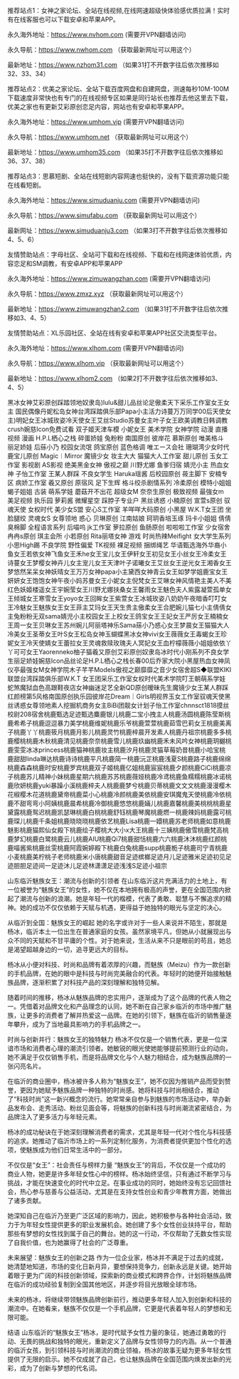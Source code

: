 推荐站点1：女神之家论坛、全站在线视频,在线网速超级快体验感优质拉满！实时有在线客服也可以下载安卓和苹果APP。

永久海外地址：https://www.nvhom.com (需要开VPN翻墙访问)

永久导航：https://www.nwhom.com （获取最新网址可以用这个）

最新地址：https://www.nzhom31.com （如果31打不开数字往后依次推移如32、33、34）

推荐站点2：优美之家论坛、全站下载百度网盘和自建网盘，测速每秒10M-100M下载速度非常快也有专门的在线视频专区如果是同行站长也推荐去他这里去下载，优美之家也有更新艾彩原创恋足内容，网站也有安卓和苹果APP。

永久海外地址：https://www.umhom.vip (需要开VPN翻墙访问)

永久导航：https://www.umhom.net （获取最新网址可以用这个）

最新地址：https://www.umhom35.com （如果35打不开数字往后依次推移如36、37、38）

推荐站点3：思慕短剧、全站在线短剧内容网速也挺快的，没有下载资源功能只能在线看短剧。

永久海外地址：https://www.simuduanju.com (需要开VPN翻墙访问)

永久导航：https://www.simufabu.com （获取最新网址可以用这个）

最新网址：https://www.simuduanju3.com （如果3打不开数字往后依次推移如4、5、6）

友情赞助站点：字母社区、全站可下载和在线视频、下载和在线网速体验优质，内容恋足和SM调教，有安卓APP和苹果APP

永久海外地址：https://www.zimuwangzhan.com (需要开VPN翻墙访问)

永久导航：https://www.zmxz.xyz （获取最新网址可以用这个）

最新地址：https://www.zimuwangzhan2.com （如果31打不开数字往后依次推移如3、4、5）

友情赞助站点：XL乐园社区、全站在线有安卓和苹果APP社区交流类型平台。

永久海外地址：https://www.xlhom.com (需要开VPN翻墙访问)

永久导航：https://www.xlhom.vip （获取最新网址可以用这个）

最新地址：https://www.xlhom2.com （如果2打不开数字往后依次推移如3、4、5）

黑冰女神艾彩原创踩踏领地奴隶岛)lulu&甜儿品丝论足傲柔天下采乐工作室女王女主 国民偶像丹妮松岛女神台湾踩踏俱乐部Papa小主活力诗蔓万万同学00后天使女主)明妃女王冰城玫姿冷天使女王艾丝Studio苏曼女主叶子女王欧美调教日韩调教crush婉慈Icon免费试看 双子姬天津车模 小妮女王 美术学院 女神学院 动漫 直播视频 漫画 H.P.L栖心之栈 碎蛋娇娃 兔粉粉 南国原创 彼岸花 慕斯原创 唯美格斗 丽足娇娃 后蕬小乃 校园女流氓 鸽宝原创 蓝色格调 唯エース会社 珊瑚湾少女时代 鹿宝儿原创 Magic︱Mirror 魔镜少女 妆主大大 猫猫大人工作室 甜儿原创 玉女工作室 影视剧 AS影视 绝美黑金女神 傲视之巅 川野尤娜 鱼爹归宿 婧児小主 热血女神 子怡工作室 王某人群踩 不良女学生 Haruka瑶酱 后校园原创 莜主脚下 安楠专区 病娇工作室 羲又原创 原宿风 足下生辉 格斗绞杀剧情系列 冷柔原创 模特小姐姐 蝎子姐姐 古装 萌系学娃 蘑菇开不出花 超级女M 奈奈生原创 极致视频 最強女m 美足视频 执乐园 萝莉酱 微耀星空 踩脖子专业户 黑丝诱惑 小楠原创 宣萱s原创 驭魂天使 女权时代 美少女S盟 安心S工作室 羊咩咩大码原创 小黑屋 W.K.T女王团 坐脸腿绞 灵魂女S 女尊领地 惑心 贝琳原创 江南姑娘 珂玥香培玉琢 玛卡小姐姐 倩倩臭棉脚 全程语言系列 后喵呜 jk工作室 萝拉原创 鱼肠原创 啦啦啦工作室 少女宿舍 冉冉s原创 琪主会所 小若原创 Rita丽塔女神 游戏 时尚热辣Meifight 女大学生系列 小思High踢 不良学院 野性偏爱 TK视频 裸足视频 捆绑绳艺 华语甄选海外华裔小鱼女王若依女神飞鱼女王禾he女王宝儿女王伊轩女王初见女王小丝女王冷柔女王诗蔓女王梦樱女神卉儿女主宠儿女王天津叶子诺曦女王艾丝女王逆光女王湘香女王梦悠然呆呆女神妖晴女王万万女神papa小主黛西女神青云女王如梦学姐鹿宝女王妍妍女王饱饱女神午夜小妈苏曼女王小妮女主倪梵女王艾琳女神风情艳主美人不美红色妖姬楼遥女王宇婉莹女王川野尤娜扶桑女王馨雨女王魅色夫人紫露凝萱孤单女王倾城女王寒雪女王yoyo女王回眸女王紫萱女王冰城玫姿八奶奶午夜暗香叮叮女王冷魅女王魅族女王女王菲主艾玛女王天生贵主傲柔女王合肥婉儿猫七小主倩倩女主兔粉粉无双sama婧児小主校园女王上校女王鸽宝女王王妃女王严厉女王楠楠女王周一女王贝琳女王苏州婉儿阿丽塔神乐Sama蕬小乃惑心女王梦晨女王猫猫大人冷美女王圣蒂女王叶S女王松岛女神玉蝴蝶黑冰女神vivi女王薇薇女王毒蝎女王珍妮女王冷天使婧女王蕾拉女王灵魂救赎玫瑰夫人冥妃女王血柠檬薇薇小姐姐依依丫丫可可女王Yaorenneko柚子猫羲又原创艾彩原创奴隶岛冰时代小刚系列不良女学生丽足娇娃婉慈Icon品丝论足H.P.L栖心之栈长春00后乔家大院小黑屋热血女神凤仪亭最强女M女神学院木子芊芊Models傲视之巅靡靡之音少女宿舍超S◆联盟KIKI联盟台湾踩踏俱乐部W.K.T 女王团采乐工作室女权时代美术学院叮王朝萌系学娃蛇煞魔狱血色高跟鞋夜店女神幽迷足艺全新QD原创暧昧先生魔镜少女王某人群踩红颜榜第5风格南国原创执乐园彼岸花Dream｜Girls明视界玉女工作室驭魂天使黑丝诱惑女尊领地素人挖掘机商务女主BiBi团靓女计划子怡工作室chnnsct1818摸丝校尉208宿舍桃鹿甄选足迹甄选麋鹿银儿桃鹿二宝小拽主人桃鹿汤圆桃鹿陈莹斯桃鹿希希子桃鹿逗逗暴力美学桃鹿维妮桃鹿乐爷桃鹿萱萱桃鹿茹雪巴莉女王桃鹿美离子桃鹿丫丫桃鹿筱月桃鹿月影儿桃鹿灵竹桃鹿梓晨开发素人桃鹿丹祖宗桃鹿多多桃鹿樱桃桃鹿木秋桃鹿清见桃鹿奈奈桃鹿雪儿桃鹿玖幽桃鹿禾未风吟女神桃鹿玥樾桃鹿雯雯冰冰princess桃鹿猫神桃鹿妆主桃鹿汐月桃鹿灵猫草莓奶昔桃鹿小哈宝桃鹿甜甜linda琳达桃鹿诗诗桃鹿平凡桃鹿简一桃鹿沅芷桃鹿浅夏S桃鹿路子桃鹿绵绵桃鹿森森桃鹿时安桃鹿罗宾桃鹿双子姬桃鹿亿姐桃鹿宸宸桃鹿夕颜桃鹿CiCi桃鹿凉子桃鹿苏儿精神小妹桃鹿星期六桃鹿苏苏桃鹿薇娅桃鹿冷鸢桃鹿鱼糯糯桃鹿冰诺桃鹿欣妍桃鹿yuki暴躁小溪桃鹿梓夫人桃鹿鹿梦兮桃鹿贝蒂桃鹿文文文桃鹿漫漫樱木花椒樱木花道桃鹿黛帝桃鹿菜小心桃鹿冷颜桃鹿美依桃鹿安琪魔鬼天使桃鹿冷依桃鹿不甜弯弯小阿姨桃鹿晨希桃鹿冷御桃鹿悠悠桃鹿婳儿桃鹿嘉馨桃鹿美桃桃桃鹿星黛露桃鹿鸳迟桃鹿凯瑟琳桃鹿白桃桃鹿舒钰桃鹿琴魔桃鹿燃一桃鹿辣妈桃鹿露可桃鹿琛儿桃鹿千条姐桃鹿晓晓晓桃鹿依艺桃鹿Lisa桃鹿一嬛桃鹿苏老师桃鹿如意桃鹿魅影桃鹿猫熙仙女殿下桃鹿绘子樱桃大大小x大王桃鹿十三姨桃鹿傲雪桃鹿梵高桃鹿梦幻桃鹿白鹭桃鹿云儿桃鹿AIU桃鹿Qi7桃鹿甜恬桃鹿六六桃鹿沐沐桃鹿红颜桃鹿喵酱紫桃鹿丝雯桃鹿阿霞婉婷殿下桃鹿白兔桃鹿supp桃鹿栀子桃鹿司宁青桃鹿小麦桃鹿美柠桃子老师桃鹿米小唐桃鹿甜音足迹槟榔足迹月儿足迹雅米足迹初见足迹胆胆足迹间一足迹沐儿足迹林潇潇足迹浅浅S足迹小祖宗



山东临沂魅族女王：潮流与创新的引领者
在山东临沂这片充满活力的土地上，有一位被誉为“魅族女王”的女性，她不仅在本地拥有极高的声誉，更在全国范围内掀起了潮流与创新的浪潮。她是年轻一代的楷模，代表了勇敢、聪慧与不懈追求的精神。她的成功不仅仅依赖于天赋与机遇，更得益于她独特的眼光与坚定的决心。

从临沂到全国：魅族女王的崛起
她的名字或许对于一些人来说并不陌生，那就是杨冰，临沂本土一位出生在普通家庭的女孩。虽然家境平凡，但她从小就展现出与众不同的天赋和不甘平庸的个性。对于她来说，生活从来不只是眼前的苟且，她总是渴望超越身边的一切，追寻更远大的目标。

杨冰从小便对科技、时尚和品牌有着浓厚的兴趣，而魅族（Meizu）作为一款创新的手机品牌，在她的眼中是科技与时尚完美融合的代表。年轻时的她便开始接触魅族品牌，逐渐积累了对科技产品的深刻理解和独特见解。

随着时间的推移，杨冰从魅族品牌的忠实用户，逐渐成为了这个品牌的代表人物之一。凭借着对品牌文化和产品理念的认同，她不断在自己家乡临沂的市场中推广魅族，让更多的消费者了解并热爱这一品牌。在她的引领下，魅族在临沂的销售量逐年攀升，成为了当地最具影响力的手机品牌之一。

时尚与创新并行：魅族女王的独特魅力
杨冰不仅仅是一个销售代表，更是一位深谙市场和消费者心理的潮流引领者。她敏锐的眼光使她能够提前预测行业的动向，她不满足于仅仅销售手机，而是将品牌文化与个人魅力相结合，成为魅族品牌的一张闪亮名片。

在临沂的商业圈中，杨冰被许多人称为“魅族女王”，她不仅因为推销产品而受到赞誉，更因为她赋予魅族品牌一种独特的时尚感。她将科技与时尚相结合，推动了“科技时尚”这一新兴概念的流行。她常常亲自参与到魅族的市场活动中，举办新品发布会、走秀活动、粉丝见面会等，将魅族的创新科技与时尚潮流紧密结合，为品牌注入了更多活力与年轻元素。

杨冰的成功秘诀在于她深刻理解消费者的需求，尤其是年轻一代对个性化与科技感的追求。她推动了临沂市场上的一系列定制化服务，为消费者提供更加个性化的选项，使魅族成为他们日常生活中的一部分。

不仅仅是“女王”：社会责任与榜样力量
“魅族女王”的背后，不仅仅是一个成功的商业人物，她更是许多年轻女性心中的榜样。杨冰始终坚信，只有通过不断学习与挑战，才能在快速变化的时代中立足。在事业成功的同时，她始终没有忘记回馈社会，热心参与慈善与公益活动，尤其是在支持女性创业和青少年教育方面，她做出了诸多贡献。

她深知自己在临沂乃至更广泛区域的影响力，因此，她积极参与各种社会活动，致力于为年轻女性提供更多的职业发展机会。她创建了多个女性创业扶持平台，帮助那些有梦想的女性找到属于自己的舞台。她的这一行动，不仅帮助了无数女性实现了自我价值，也为她赢得了社会的广泛尊重。

未来展望：魅族女王的创新之路
作为一位企业家，杨冰并不满足于过去的成就，她清楚地知道，市场的变化日新月异，要想保持竞争力，创新永远是关键。她开始着眼于更为广阔的科技创新领域，探索新的商业模式和跨界合作，计划将魅族品牌在临沂的成功经验复制到全国其他地区，并逐步将目光放眼全球市场。

未来的杨冰，将继续带领魅族品牌创新前行，推动更多年轻人加入到创新和科技的潮流中。在她看来，魅族不仅仅是一个手机品牌，它更是代表着年轻人的梦想和无限可能。

结语
山东临沂的“魅族女王”杨冰，是时代赋予女性力量的象征，她通过勇敢的行动、无畏的挑战和独特的眼光，重新定义了品牌与女性领导力的内涵。从一个普通的临沂女孩，到引领科技与时尚潮流的商业领袖，杨冰的故事无疑为更多年轻女性提供了无限的启示。她不仅成就了自己，也让魅族品牌在全国范围内焕发出新的光彩，成为了创新与梦想的代名词。
